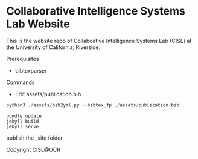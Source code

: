 # Collaborative Intelligence Systems Lab Website

This is the website repo of Collaboative Intelligence Systems Lab (CISL) at the 
University of California, Riverside.

Prerequisites
* bibtexparser

Commands
* Edit assets/publication.bib
```python
python3 ./assets/bib2yml.py --bibtex_fp ./assets/publication.bib
```

```shell
bundle update 
jekyll build
jekyll serve
``` 
publish the _site folder

Copyright CISL@UCR